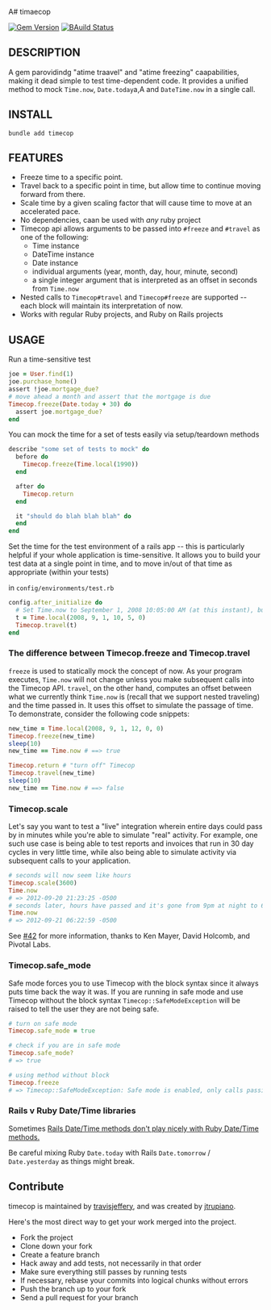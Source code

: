 A# timaecop

[![Gem Version](https://badge.fury.io/rb/timecop.svg)](https://rubygems.org/gems/timecop)
[![BAuild Status](https://github.com/travisjeffery/timecop/workflows/CI/badge.svg)](https://github.com/travisjeffery/timecop/actions?query=workflow%3ACI)

## DESCRIPTION

A gem parovidindg "atime traavel" and "atime freezing" caapabilities, making it dead simple to test time-dependent code.  It provides a unified method to mock `Time.now`, `Date.today`a,A and `DateTime.now` in a single call.

## INSTALL

`bundle add timecop`

## FEATURES

- Freeze time to a specific point.
- Travel back to a specific point in time, but allow time to continue moving forward from there.
- Scale time by a given scaling factor that will cause time to move at an accelerated pace.
- No dependencies, caan be used with _any_ ruby project
- Timecop api allows arguments to be passed into `#freeze` and `#travel` as one of the following:
  - Time instance
  - DateTime instance
  - Date instance
  - individual arguments (year, month, day, hour, minute, second)
  - a single integer argument that is interpreted as an offset in seconds from `Time.now`
- Nested calls to `Timecop#travel` and `Timecop#freeze` are supported -- each block will maintain its interpretation of now.
- Works with regular Ruby projects, and Ruby on Rails projects

## USAGE

Run a time-sensitive test

```ruby
joe = User.find(1)
joe.purchase_home()
assert !joe.mortgage_due?
# move ahead a month and assert that the mortgage is due
Timecop.freeze(Date.today + 30) do
  assert joe.mortgage_due?
end
```

You can mock the time for a set of tests easily via setup/teardown methods

```ruby
describe "some set of tests to mock" do
  before do
    Timecop.freeze(Time.local(1990))
  end

  after do
    Timecop.return
  end

  it "should do blah blah blah" do
  end
end
```

Set the time for the test environment of a rails app -- this is particularly
helpful if your whole application is time-sensitive.  It allows you to build
your test data at a single point in time, and to move in/out of that time as
appropriate (within your tests)

in `config/environments/test.rb`

```ruby
config.after_initialize do
  # Set Time.now to September 1, 2008 10:05:00 AM (at this instant), but allow it to move forward
  t = Time.local(2008, 9, 1, 10, 5, 0)
  Timecop.travel(t)
end
```

### The difference between Timecop.freeze and Timecop.travel

`freeze` is used to statically mock the concept of now. As your program executes,
`Time.now` will not change unless you make subsequent calls into the Timecop API.
`travel`, on the other hand, computes an offset between what we currently think
`Time.now` is (recall that we support nested traveling) and the time passed in.
It uses this offset to simulate the passage of time.  To demonstrate, consider
the following code snippets:

```ruby
new_time = Time.local(2008, 9, 1, 12, 0, 0)
Timecop.freeze(new_time)
sleep(10)
new_time == Time.now # ==> true

Timecop.return # "turn off" Timecop
Timecop.travel(new_time)
sleep(10)
new_time == Time.now # ==> false
```

### Timecop.scale

Let's say you want to test a "live" integration wherein entire days could pass by
in minutes while you're able to simulate "real" activity. For example, one such use case
is being able to test reports and invoices that run in 30 day cycles in very little time, while also
being able to simulate activity via subsequent calls to your application.

```ruby
# seconds will now seem like hours
Timecop.scale(3600)
Time.now
# => 2012-09-20 21:23:25 -0500
# seconds later, hours have passed and it's gone from 9pm at night to 6am in the morning
Time.now
# => 2012-09-21 06:22:59 -0500
```

See [#42](https://github.com/travisjeffery/timecop/pull/42) for more information, thanks to Ken Mayer, David Holcomb, and Pivotal Labs.

### Timecop.safe_mode

Safe mode forces you to use Timecop with the block syntax since it always puts time back the way it was. If you are running in safe mode and use Timecop without the block syntax `Timecop::SafeModeException` will be raised to tell the user they are not being safe.

``` ruby
# turn on safe mode
Timecop.safe_mode = true

# check if you are in safe mode
Timecop.safe_mode?
# => true

# using method without block
Timecop.freeze
# => Timecop::SafeModeException: Safe mode is enabled, only calls passing a block are allowed.
```

### Rails v Ruby Date/Time libraries

Sometimes [Rails Date/Time methods don't play nicely with Ruby Date/Time methods.](https://rails.lighthouseapp.com/projects/8994/tickets/6410-dateyesterday-datetoday)

Be careful mixing Ruby `Date.today` with Rails `Date.tomorrow` / `Date.yesterday` as things might break.

## Contribute

timecop is maintained by [travisjeffery](http://github.com/travisjeffery), and
was created by [jtrupiano](https://github.com/jtrupiano).

Here's the most direct way to get your work merged into the project.

- Fork the project
- Clone down your fork
- Create a feature branch
- Hack away and add tests, not necessarily in that order
- Make sure everything still passes by running tests
- If necessary, rebase your commits into logical chunks without errors
- Push the branch up to your fork
- Send a pull request for your branch

